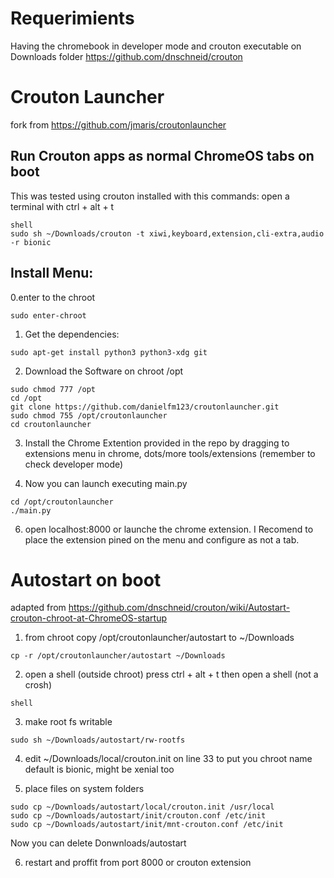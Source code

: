 # Requerimients

Having the chromebook in developer mode and crouton executable on Downloads folder https://github.com/dnschneid/crouton

# Crouton Launcher

fork from https://github.com/jmaris/croutonlauncher

## Run Crouton apps as normal ChromeOS tabs on boot

This was tested using crouton installed with this commands:
open a terminal with ctrl + alt + t
```
shell
sudo sh ~/Downloads/crouton -t xiwi,keyboard,extension,cli-extra,audio -r bionic
```

## Install Menu:

0.enter to the chroot
```
sudo enter-chroot
```

1. Get the dependencies:
```
sudo apt-get install python3 python3-xdg git
```
2. Download the Software on chroot /opt
```
sudo chmod 777 /opt
cd /opt
git clone https://github.com/danielfm123/croutonlauncher.git
sudo chmod 755 /opt/croutonlauncher
cd croutonlauncher
```
3. Install the Chrome Extention provided in the repo by dragging to extensions menu in chrome, dots/more tools/extensions (remember to check developer mode)

4. Now you can launch executing main.py
```
cd /opt/croutonlauncher
./main.py
```

6. open localhost:8000 or launche the chrome extension.
I Recomend to place the extension pined on the menu and configure as not a tab.

# Autostart on boot
 
adapted from https://github.com/dnschneid/crouton/wiki/Autostart-crouton-chroot-at-ChromeOS-startup

1. from chroot copy /opt/croutonlauncher/autostart to ~/Downloads
```
cp -r /opt/croutonlauncher/autostart ~/Downloads
```
2. open a shell (outside chroot)
press ctrl + alt + t then open a shell (not a crosh)
```
shell
```

3. make root fs writable
```
sudo sh ~/Downloads/autostart/rw-rootfs
```
4. edit ~/Downloads/local/crouton.init on line 33 to put you chroot name
default is bionic, might be xenial too

5. place files on system folders
```
sudo cp ~/Downloads/autostart/local/crouton.init /usr/local
sudo cp ~/Downloads/autostart/init/crouton.conf /etc/init
sudo cp ~/Downloads/autostart/init/mnt-crouton.conf /etc/init
```
Now you can delete Donwnloads/autostart

6. restart and proffit from port 8000 or crouton extension
